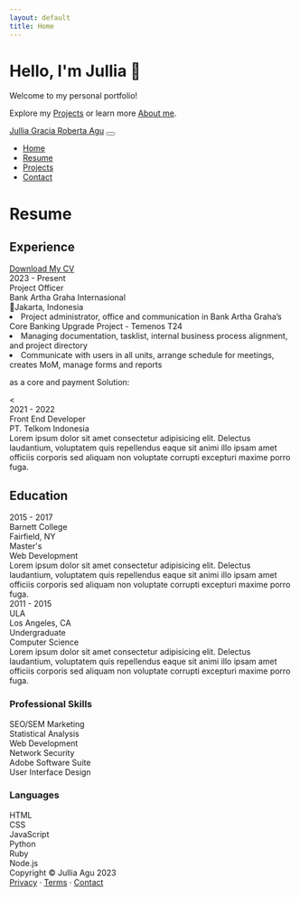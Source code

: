```yaml
---
layout: default
title: Home
---
```


# Hello, I'm Jullia 👋

Welcome to my personal portfolio!

Explore my [Projects](/projects/) or learn more [About me](/about/).


<!-- HTML section starts -->
<!DOCTYPE html>
<html lang="en">
    <head>
        <meta charset="utf-8" />
        <meta name="viewport" content="width=device-width, initial-scale=1, shrink-to-fit=no" />
        <meta name="description" content="" />
        <meta name="author" content="" />
        <title>Jullia's Portofolio</title>
        <!-- Favicon-->
        <link rel="icon" type="image/x-icon" href="assets/favicon.ico" />
        <!-- Custom Google font-->
        <link rel="preconnect" href="https://fonts.googleapis.com" />
        <link rel="preconnect" href="https://fonts.gstatic.com" crossorigin />
        <link href="https://fonts.googleapis.com/css2?family=Plus+Jakarta+Sans:wght@100;200;300;400;500;600;700;800;900&amp;display=swap" rel="stylesheet" />
        <!-- Bootstrap icons-->
        <link href="https://cdn.jsdelivr.net/npm/bootstrap-icons@1.8.1/font/bootstrap-icons.css" rel="stylesheet" />
        <!-- Core theme CSS (includes Bootstrap)-->
        <link href="css/styles.css" rel="stylesheet" />
    </head>
    <body class="d-flex flex-column h-100 bg-light">
        <main class="flex-shrink-0">
            <!-- Navigation-->
            <nav class="navbar navbar-expand-lg navbar-light bg-white py-3">
                <div class="container px-5">
                    <a class="navbar-brand" href="index.html"><span class="fw-bolder text-primary">Jullia Gracia Roberta Agu</span></a>
                    <button class="navbar-toggler" type="button" data-bs-toggle="collapse" data-bs-target="#navbarSupportedContent" aria-controls="navbarSupportedContent" aria-expanded="false" aria-label="Toggle navigation"><span class="navbar-toggler-icon"></span></button>
                    <div class="collapse navbar-collapse" id="navbarSupportedContent">
                        <ul class="navbar-nav ms-auto mb-2 mb-lg-0 small fw-bolder">
                            <li class="nav-item"><a class="nav-link" href="index.html">Home</a></li>
                            <li class="nav-item"><a class="nav-link" href="resume.html">Resume</a></li>
                            <li class="nav-item"><a class="nav-link" href="projects.html">Projects</a></li>
                            <li class="nav-item"><a class="nav-link" href="contact.html">Contact</a></li>
                        </ul>
                    </div>
                </div>
            </nav>
            <!-- Page Content-->
            <div class="container px-5 my-5">
                <div class="text-center mb-5">
                    <h1 class="display-5 fw-bolder mb-0"><span class="text-gradient d-inline">Resume</span></h1>
                </div>
                <div class="row gx-5 justify-content-center">
                    <div class="col-lg-11 col-xl-9 col-xxl-8">
                        <!-- Experience Section-->
                        <section>
                            <div class="d-flex align-items-center justify-content-between mb-4">
                                <h2 class="text-primary fw-bolder mb-0">Experience</h2>
                                <!-- Download CV button-->
                                <!-- Note: Set the link href target to a PDF file within your project-->
                                <a class="btn btn-primary px-4 py-3" href="https://drive.usercontent.google.com/u/0/uc?id=1CpYPatjJf1VkAnsq77_OhTG1qQkQBJ-2&export=download">
                                    <div class="d-inline-block bi bi-download me-2"></div>
                                    Download My CV
                                </a>
                            </div>
                            <!-- Experience Card 1-->
                            <div class="card shadow border-0 rounded-4 mb-5">
                                <div class="card-body p-5">
                                    <div class="row align-items-center gx-5">
                                        <div class="col text-center text-lg-start mb-4 mb-lg-0">
                                            <div class="bg-light p-4 rounded-4">
                                                <div class="text-primary fw-bolder mb-2">2023 - Present</div>
                                                <div class="small fw-bolder">Project Officer</div>
                                                <div class="small text-muted ">Bank Artha Graha Internasional</div>
                                                <div class="small text-muted">📍Jakarta, Indonesia</div>
                                            </div>
                                        </div>
                                        <div class="col-lg-8"><div>
                                            <li>
                                                Project administrator, office and communication in Bank Artha Graha’s Core Banking Upgrade Project - Temenos T24
                                            </li>
                                            <li>
                                                Managing documentation, tasklist, internal business process alignment, and project directory
                                            </li>
                                            <li>                                                
                                                Communicate with users in all units, arrange schedule for meetings, creates MoM, manage forms and reports
                                            </li>
                                            <p>
                                                as a core and payment Solution:
                                            </p>
                                            <
                                        </div></div>
                                    </div>
                                </div>
                            </div>
                            <!-- Experience Card 2-->
                            <div class="card shadow border-0 rounded-4 mb-5">
                                <div class="card-body p-5">
                                    <div class="row align-items-center gx-5">
                                        <div class="col text-center text-lg-start mb-4 mb-lg-0">
                                            <div class="bg-light p-4 rounded-4">
                                                <div class="text-primary fw-bolder mb-2">2021 - 2022</div>
                                                <div class="small fw-bolder">Front End Developer</div>
                                                <div class="small text-muted">PT. Telkom Indonesia</div>
                                            </div>
                                        </div>
                                        <div class="col-lg-8"><div>Lorem ipsum dolor sit amet consectetur adipisicing elit. Delectus laudantium, voluptatem quis repellendus eaque sit animi illo ipsam amet officiis corporis sed aliquam non voluptate corrupti excepturi maxime porro fuga.</div></div>
                                    </div>
                                </div>
                            </div>
                        </section>
                        <!-- Education Section-->
                        <section>
                            <h2 class="text-secondary fw-bolder mb-4">Education</h2>
                            <!-- Education Card 1-->
                            <div class="card shadow border-0 rounded-4 mb-5">
                                <div class="card-body p-5">
                                    <div class="row align-items-center gx-5">
                                        <div class="col text-center text-lg-start mb-4 mb-lg-0">
                                            <div class="bg-light p-4 rounded-4">
                                                <div class="text-secondary fw-bolder mb-2">2015 - 2017</div>
                                                <div class="mb-2">
                                                    <div class="small fw-bolder">Barnett College</div>
                                                    <div class="small text-muted">Fairfield, NY</div>
                                                </div>
                                                <div class="fst-italic">
                                                    <div class="small text-muted">Master's</div>
                                                    <div class="small text-muted">Web Development</div>
                                                </div>
                                            </div>
                                        </div>
                                        <div class="col-lg-8"><div>Lorem ipsum dolor sit amet consectetur adipisicing elit. Delectus laudantium, voluptatem quis repellendus eaque sit animi illo ipsam amet officiis corporis sed aliquam non voluptate corrupti excepturi maxime porro fuga.</div></div>
                                    </div>
                                </div>
                            </div>
                            <!-- Education Card 2-->
                            <div class="card shadow border-0 rounded-4 mb-5">
                                <div class="card-body p-5">
                                    <div class="row align-items-center gx-5">
                                        <div class="col text-center text-lg-start mb-4 mb-lg-0">
                                            <div class="bg-light p-4 rounded-4">
                                                <div class="text-secondary fw-bolder mb-2">2011 - 2015</div>
                                                <div class="mb-2">
                                                    <div class="small fw-bolder">ULA</div>
                                                    <div class="small text-muted">Los Angeles, CA</div>
                                                </div>
                                                <div class="fst-italic">
                                                    <div class="small text-muted">Undergraduate</div>
                                                    <div class="small text-muted">Computer Science</div>
                                                </div>
                                            </div>
                                        </div>
                                        <div class="col-lg-8"><div>Lorem ipsum dolor sit amet consectetur adipisicing elit. Delectus laudantium, voluptatem quis repellendus eaque sit animi illo ipsam amet officiis corporis sed aliquam non voluptate corrupti excepturi maxime porro fuga.</div></div>
                                    </div>
                                </div>
                            </div>
                        </section>
                        <!-- Divider-->
                        <div class="pb-5"></div>
                        <!-- Skills Section-->
                        <section>
                            <!-- Skillset Card-->
                            <div class="card shadow border-0 rounded-4 mb-5">
                                <div class="card-body p-5">
                                    <!-- Professional skills list-->
                                    <div class="mb-5">
                                        <div class="d-flex align-items-center mb-4">
                                            <div class="feature bg-primary bg-gradient-primary-to-secondary text-white rounded-3 me-3"><i class="bi bi-tools"></i></div>
                                            <h3 class="fw-bolder mb-0"><span class="text-gradient d-inline">Professional Skills</span></h3>
                                        </div>
                                        <div class="row row-cols-1 row-cols-md-3 mb-4">
                                            <div class="col mb-4 mb-md-0"><div class="d-flex align-items-center bg-light rounded-4 p-3 h-100">SEO/SEM Marketing</div></div>
                                            <div class="col mb-4 mb-md-0"><div class="d-flex align-items-center bg-light rounded-4 p-3 h-100">Statistical Analysis</div></div>
                                            <div class="col"><div class="d-flex align-items-center bg-light rounded-4 p-3 h-100">Web Development</div></div>
                                        </div>
                                        <div class="row row-cols-1 row-cols-md-3">
                                            <div class="col mb-4 mb-md-0"><div class="d-flex align-items-center bg-light rounded-4 p-3 h-100">Network Security</div></div>
                                            <div class="col mb-4 mb-md-0"><div class="d-flex align-items-center bg-light rounded-4 p-3 h-100">Adobe Software Suite</div></div>
                                            <div class="col"><div class="d-flex align-items-center bg-light rounded-4 p-3 h-100">User Interface Design</div></div>
                                        </div>
                                    </div>
                                    <!-- Languages list-->
                                    <div class="mb-0">
                                        <div class="d-flex align-items-center mb-4">
                                            <div class="feature bg-primary bg-gradient-primary-to-secondary text-white rounded-3 me-3"><i class="bi bi-code-slash"></i></div>
                                            <h3 class="fw-bolder mb-0"><span class="text-gradient d-inline">Languages</span></h3>
                                        </div>
                                        <div class="row row-cols-1 row-cols-md-3 mb-4">
                                            <div class="col mb-4 mb-md-0"><div class="d-flex align-items-center bg-light rounded-4 p-3 h-100">HTML</div></div>
                                            <div class="col mb-4 mb-md-0"><div class="d-flex align-items-center bg-light rounded-4 p-3 h-100">CSS</div></div>
                                            <div class="col"><div class="d-flex align-items-center bg-light rounded-4 p-3 h-100">JavaScript</div></div>
                                        </div>
                                        <div class="row row-cols-1 row-cols-md-3">
                                            <div class="col mb-4 mb-md-0"><div class="d-flex align-items-center bg-light rounded-4 p-3 h-100">Python</div></div>
                                            <div class="col mb-4 mb-md-0"><div class="d-flex align-items-center bg-light rounded-4 p-3 h-100">Ruby</div></div>
                                            <div class="col"><div class="d-flex align-items-center bg-light rounded-4 p-3 h-100">Node.js</div></div>
                                        </div>
                                    </div>
                                </div>
                            </div>
                        </section>
                    </div>
                </div>
            </div>
        </main>
        <!-- Footer-->
        <footer class="bg-white py-4 mt-auto">
            <div class="container px-5">
                <div class="row align-items-center justify-content-between flex-column flex-sm-row">
                    <div class="col-auto"><div class="small m-0">Copyright &copy; Jullia Agu 2023</div></div>
                    <div class="col-auto">
                        <a class="small" href="#!">Privacy</a>
                        <span class="mx-1">&middot;</span>
                        <a class="small" href="#!">Terms</a>
                        <span class="mx-1">&middot;</span>
                        <a class="small" href="#!">Contact</a>
                    </div>
                </div>
            </div>
        </footer>
        <!-- Bootstrap core JS-->
        <script src="https://cdn.jsdelivr.net/npm/bootstrap@5.2.3/dist/js/bootstrap.bundle.min.js"></script>
        <!-- Core theme JS-->
        <script src="js/scripts.js"></script>
    </body>
</html>
